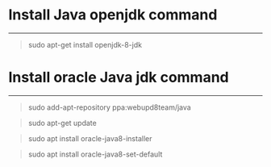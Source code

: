 # Install Java  openjdk command
--------------------------------------------------------------

> sudo apt-get install openjdk-8-jdk

# Install oracle Java jdk  command
--------------------------------------------------------------

> sudo add-apt-repository ppa:webupd8team/java

> sudo apt-get update

> sudo apt install oracle-java8-installer

> sudo apt install oracle-java8-set-default

